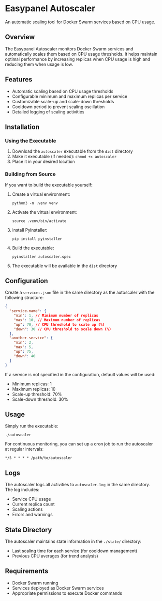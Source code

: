 # Easypanel Autoscaler

An automatic scaling tool for Docker Swarm services based on CPU usage.

## Overview

The Easypanel Autoscaler monitors Docker Swarm services and automatically scales them based on CPU usage thresholds. It helps maintain optimal performance by increasing replicas when CPU usage is high and reducing them when usage is low.

## Features

- Automatic scaling based on CPU usage thresholds
- Configurable minimum and maximum replicas per service
- Customizable scale-up and scale-down thresholds
- Cooldown period to prevent scaling oscillation
- Detailed logging of scaling activities

## Installation

### Using the Executable

1. Download the `autoscaler` executable from the `dist` directory
2. Make it executable (if needed): `chmod +x autoscaler`
3. Place it in your desired location

### Building from Source

If you want to build the executable yourself:

1. Create a virtual environment:

   ```
   python3 -m .venv venv
   ```

2. Activate the virtual environment:

   ```
   source .venv/bin/activate
   ```

3. Install PyInstaller:

   ```
   pip install pyinstaller
   ```

4. Build the executable:

   ```
   pyinstaller autoscaler.spec
   ```

5. The executable will be available in the `dist` directory

## Configuration

Create a `services.json` file in the same directory as the autoscaler with the following structure:

```json
{
  "service-name": {
    "min": 1, // Minimum number of replicas
    "max": 10, // Maximum number of replicas
    "up": 70, // CPU threshold to scale up (%)
    "down": 30 // CPU threshold to scale down (%)
  },
  "another-service": {
    "min": 2,
    "max": 5,
    "up": 75,
    "down": 40
  }
}
```

If a service is not specified in the configuration, default values will be used:

- Minimum replicas: 1
- Maximum replicas: 10
- Scale-up threshold: 70%
- Scale-down threshold: 30%

## Usage

Simply run the executable:

```
./autoscaler
```

For continuous monitoring, you can set up a cron job to run the autoscaler at regular intervals:

```
*/5 * * * * /path/to/autoscaler
```

## Logs

The autoscaler logs all activities to `autoscaler.log` in the same directory. The log includes:

- Service CPU usage
- Current replica count
- Scaling actions
- Errors and warnings

## State Directory

The autoscaler maintains state information in the `./state/` directory:

- Last scaling time for each service (for cooldown management)
- Previous CPU averages (for trend analysis)

## Requirements

- Docker Swarm running
- Services deployed as Docker Swarm services
- Appropriate permissions to execute Docker commands
